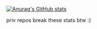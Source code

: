[![Anurag's GitHub stats](https://github-readme-stats.vercel.app/api?username=SammyTeee)](https://github.com/anuraghazra/github-readme-stats)


priv repos break these stats btw :)


<!--
**SammyTeee/SammyTeee** is a ✨ _special_ ✨ repository because its `README.md` (this file) appears on your GitHub profile.

Here are some ideas to get you started:

- 🔭 I’m currently working on ...
- 🌱 I’m currently learning ...
- 👯 I’m looking to collaborate on ...
- 🤔 I’m looking for help with ...
- 💬 Ask me about ...
- 📫 How to reach me: ...
- 😄 Pronouns: ...
- ⚡ Fun fact: ...
-->
